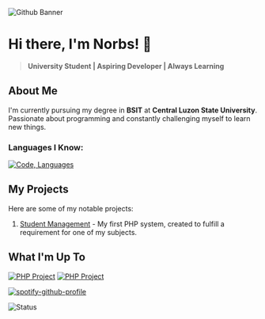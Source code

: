 ![Github Banner](https://github.com/user-attachments/assets/2ab9f023-43b1-4d27-b8c8-9a1a5e55a98d)
# Hi there, I'm Norbs! 👋
> **University Student | Aspiring Developer | Always Learning**
> 
## About Me
I'm currently pursuing my degree in **BSIT** at **Central Luzon State University**. Passionate about programming and constantly challenging myself to learn new things.

### Languages I Know:
[![Code, Languages](https://skillicons.dev/icons?i=html,css,php,java,c)](https://skillicons.dev)

## My Projects
Here are some of my notable projects:
1. [Student Management](https://github.com/Norezy/StudentManagement) - My first PHP system, created to fulfill a requirement for one of my subjects.

## What I'm Up To
[![PHP Project](https://img.shields.io/badge/PHP_Project_CRM-777BB4?style=for-the-badge&logo=php&logoColor=white)](https://github.com/yourusername/your-repo)
[![PHP Project](https://img.shields.io/badge/🚀_Working_On-New_PHP_System-777BB4?style=for-the-badge&logo=php&logoColor=white&labelColor=000000)](https://github.com/your-repo)

[![spotify-github-profile](https://spotify-github-profile.kittinanx.com/api/view?uid=9jmvci8p9jmi8kaogxh583vyk&cover_image=true&theme=novatorem&show_offline=false&background_color=121212&interchange=false&bar_color=53b14f&bar_color_cover=false)](https://github.com/kittinan/spotify-github-profile)



![Status](https://img.shields.io/badge/Currently-Online-brightgreen)







